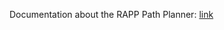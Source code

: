 Documentation about the RAPP Path Planner: [link](https://github.com/rapp-project/rapp-platform/wiki/RAPP-Path-Planner)
